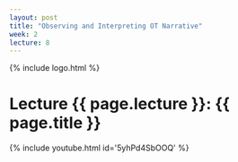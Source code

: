 ```yaml
---
layout: post
title: "Observing and Interpreting OT Narrative"
week: 2
lecture: 8
---
```


{% include logo.html %}

# Lecture {{ page.lecture }}: {{ page.title }}

{% include youtube.html id='5yhPd4SbOOQ' %}

